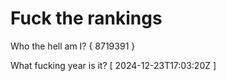 # Fuck the rankings

Who the hell am I?
{ 8719391 }

What fucking year is it?
[ 2024-12-23T17:03:20Z ]
